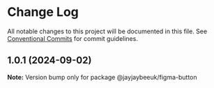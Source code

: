 # Change Log

All notable changes to this project will be documented in this file.
See [Conventional Commits](https://conventionalcommits.org) for commit guidelines.

## 1.0.1 (2024-09-02)

**Note:** Version bump only for package @jayjaybeeuk/figma-button
